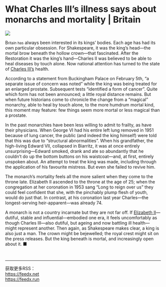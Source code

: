 # What Charles III’s illness says about monarchs and mortality | Britain

<img src="https://images.weserv.nl/?url=www.economist.com/img/b/1280/720/90/media-assets/image/20240210_BRP502.jpg" /><div></div><p><span>B</span><small>ritain has</small> always been interested in its kings’ bodies. Each age has had its own particular obsession. For Shakespeare, it was the king’s head—the mortal brow beneath the hollow crown—that fascinated. After the Restoration it was the king’s hand—Charles II was believed to be able to heal diseases by touch alone. Now national attention has turned to the state of <a href="https://www.economist.com/britain/2022/09/15/what-sort-of-king-will-charles-iii-be">Charles III’s</a> health. </p><p>According to a statement from Buckingham Palace on February 5th, “a separate issue of concern was noted” while the king was being treated for an enlarged prostate. Subsequent tests “identified a form of cancer”. Quite which form has not been announced; a little royal distance remains. But when future historians come to chronicle the change from a “magical” monarchy, able to heal by touch alone, to the more humdrum mortal kind, this moment may feature: few things seem more mortal or less magical than a prostate. </p><div><div><div id="econ-1"></div></div></div><p>In the past monarchies have been less willing to admit to frailty, as have their physicians. When George VI had his entire left lung removed in 1951 because of lung cancer, the public (and indeed the king himself) were told that this was due to “structural abnormalities”. When his grandfather, the high-living Edward VII, collapsed in Biarritz, it was at once entirely unsurprising—Edward smoked, drank and ate so abundantly that he couldn’t do up the bottom buttons on his waistcoat—and, at first, entirely unspoken about. An attempt to treat the king was made, including through the application of his favourite mistress. But even she failed to revive him. </p><p>The monarch’s mortality feels all the more salient when they come to the throne late. Elizabeth II ascended to the throne at the age of 25; when the congregation at her coronation in 1953 sang “Long to reign over us” they could feel confident that she, with the pinchably plump flesh of youth, would do just that. In contrast, at his coronation last year Charles—the longest-serving heir-apparent—was already 74. </p><p>A monarch is not a country incarnate but they are not far off. If <a href="https://www.economist.com/leaders/2022/09/08/the-death-of-elizabeth-ii-marks-the-end-of-an-era">Elizabeth II</a>—dutiful, stable and influential—embodied one era, it feels uncomfortably as though Charles III—also dutiful, but ageing and now battling ill health—might represent another. Then again, as Shakespeare makes clear, a king is also just a man. The crown might be bejewelled; the royal crest might sit on the press releases. But the king beneath is mortal, and increasingly open about it. <span>■</span></p><br /><hr /><div>获取更多RSS：<br /><a href="https://feedx.net" style="color: orange;" target="_blank">https://feedx.net</a> <br /><a href="https://feedx.run" style="color: orange;" target="_blank">https://feedx.run</a><br /></div>

